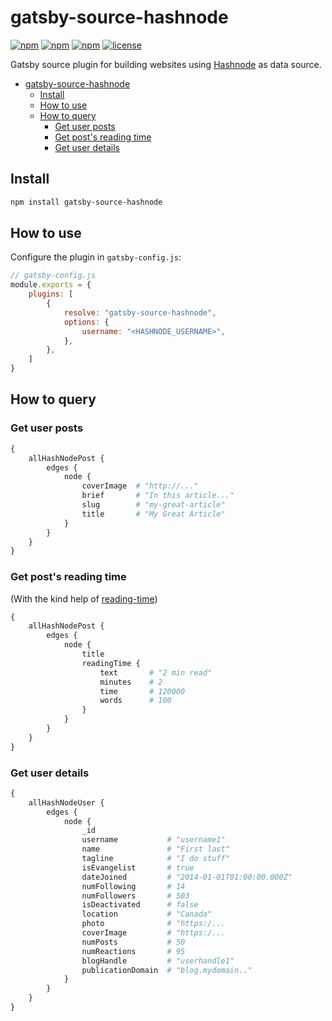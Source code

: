 # gatsby-source-hashnode

[![npm](https://img.shields.io/npm/v/gatsby-source-hashnode.svg)](https://www.npmjs.com/package/gatsby-source-hashnode)
[![npm](https://img.shields.io/npm/dw/gatsby-source-hashnode.svg)](https://www.npmjs.com/package/gatsby-source-hashnode)
[![npm](https://badgen.net/npm/dm/gatsby-source-hashnode)]((https://www.npmjs.com/package/gatsby-source-hashnode))
[![license](https://img.shields.io/github/license/nitzano/gatsby-source-hashnode.svg)](https://github.com/nitzano/gatsby-source-hashnode/blob/master/LICENSE)


Gatsby source plugin for building websites using [Hashnode](https://hashnode.com/) as data source.


- [gatsby-source-hashnode](#gatsby-source-hashnode)
  - [Install](#install)
  - [How to use](#how-to-use)
  - [How to query](#how-to-query)
    - [Get  user posts](#get--user-posts)
    - [Get post's reading time](#get-posts-reading-time)
    - [Get user details](#get-user-details)

## Install

```bash
npm install gatsby-source-hashnode
```

## How to use

Configure the plugin in `gatsby-config.js`:

```javascript
// gatsby-config.js
module.exports = {
    plugins: [
        {
            resolve: "gatsby-source-hashnode",
            options: {
                username: "<HASHNODE_USERNAME>",
            },
        },
    ]
}

```

## How to query

### Get  user posts


```graphql
{
    allHashNodePost {
        edges {
            node {
                coverImage  # "http://..."
                brief       # "In this article..."
                slug        # "my-great-article"
                title       # "My Great Article"
            }
        }
    }
}
```

### Get post's reading time

(With the kind help of [reading-time](https://www.npmjs.com/package/reading-time))


```graphql
{
    allHashNodePost {
        edges {
            node {
                title
                readingTime {
                    text       # "2 min read"
                    minutes    # 2
                    time       # 120000
                    words      # 100
                }
            }
        }
    }
}
```


### Get user details

```graphql
{
    allHashNodeUser {
        edges {
            node {
                _id
                username           # "username1"
                name               # "First last"
                tagline            # "I do stuff"
                isEvangelist       # true
                dateJoined         # "2014-01-01T01:00:00.000Z"
                numFollowing       # 14
                numFollowers       # 503
                isDeactivated      # false
                location           # "Canada"
                photo              # "https:/...
                coverImage         # "https:/...
                numPosts           # 50
                numReactions       # 95
                blogHandle         # "userhandle1"
                publicationDomain  # "blog.mydomain.."
            }
        }
    }
}
```